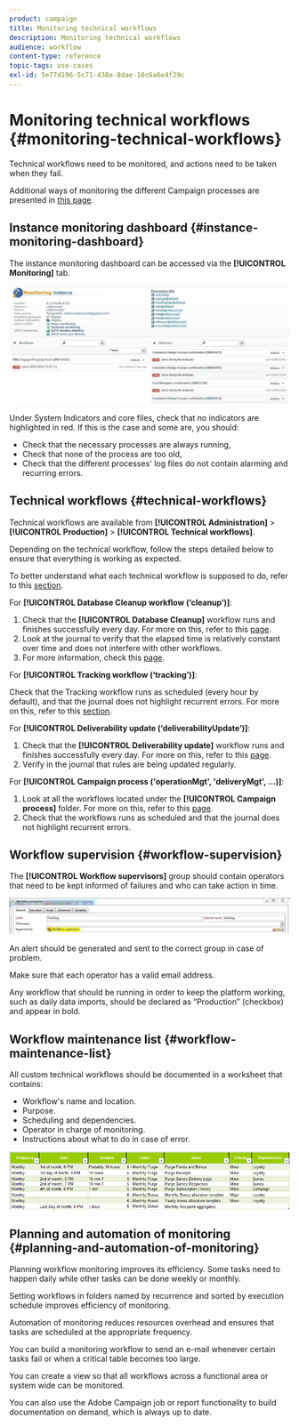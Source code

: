 ```yaml
---
product: campaign
title: Monitoring technical workflows
description: Monitoring technical workflows
audience: workflow
content-type: reference
topic-tags: use-cases
exl-id: 5e77d196-5c71-438e-8dae-10c6a6e4f29c
---
```

# Monitoring technical workflows {#monitoring-technical-workflows}

Technical workflows need to be monitored, and actions need to be taken when they fail.

Additional ways of monitoring the different Campaign processes are presented in [this page](../../../v7/production/using/monitoring-guidelines.md).

## Instance monitoring dashboard {#instance-monitoring-dashboard}

The instance monitoring dashboard can be accessed via the **[!UICONTROL Monitoring]** tab.

![](assets/monitoring_technical_workflows1.png)

Under System Indicators and core files, check that no indicators are highlighted in red. If this is the case and some are, you should:

* Check that the necessary processes are always running,
* Check that none of the process are too old,
* Check that the different processes' log files do not contain alarming and recurring errors.

## Technical workflows {#technical-workflows}

Technical workflows are available from **[!UICONTROL Administration]** > **[!UICONTROL Production]** > **[!UICONTROL Technical workflows]**.

Depending on the technical workflow, follow the steps detailed below to ensure that everything is working as expected.

To better understand what each technical workflow is supposed to do, refer to this [section](about-technical-workflows.md).

For **[!UICONTROL Database Cleanup workflow (‘cleanup’)]**:

1. Check that the **[!UICONTROL Database Cleanup]** workflow runs and finishes successfully every day. For more on this, refer to this [page](delivery.md).
1. Look at the journal to verify that the elapsed time is relatively constant over time and does not interfere with other workflows.
1. For more information, check this [page](../../../v7/production/using/database-cleanup-workflow.md).

For **[!UICONTROL Tracking workflow (‘tracking’)]**:

Check that the Tracking workflow runs as scheduled (every hour by default), and that the journal does not highlight recurrent errors. For more on this, refer to this [section](delivery.md).

For **[!UICONTROL Deliverability update (‘deliverabilityUpdate’)]**:

1. Check that the **[!UICONTROL Deliverability update]** workflow runs and finishes successfully every day. For more on this, refer to this [page](delivery.md).
1. Verify in the journal that rules are being updated regularly.

For **[!UICONTROL Campaign process ('operationMgt', 'deliveryMgt', ...)]**:

1. Look at all the workflows located under the **[!UICONTROL Campaign process]** folder. For more on this, refer to this [page](about-technical-workflows.md).
1. Check that the workflows runs as scheduled and that the journal does not highlight recurrent errors.

## Workflow supervision {#workflow-supervision}

The **[!UICONTROL Workflow supervisors]** group should contain operators that need to be kept informed of failures and who can take action in time.

![](assets/monitoring_technical_workflows3.png)

An alert should be generated and sent to the correct group in case of problem.

Make sure that each operator has a valid email address.

Any workflow that should be running in order to keep the platform working, such as daily data imports, should be declared as “Production” (checkbox) and appear in bold.

## Workflow maintenance list {#workflow-maintenance-list}

All custom technical workflows should be documented in a worksheet that contains:

* Workflow's name and location.
* Purpose.
* Scheduling and dependencies.
* Operator in charge of monitoring.
* Instructions about what to do in case of error.

![](assets/monitoring_technical_workflows4.png)

## Planning and automation of monitoring {#planning-and-automation-of-monitoring}

Planning workflow monitoring improves its efficiency. Some tasks need to happen daily while other tasks can be done weekly or monthly.

Setting workflows in folders named by recurrence and sorted by execution schedule improves efficiency of monitoring.

Automation of monitoring reduces resources overhead and ensures that tasks are scheduled at the appropriate frequency.

You can build a monitoring workflow to send an e-mail whenever certain tasks fail or when a critical table becomes too large.

You can create a view so that all workflows across a functional area or system wide can be monitored.

You can also use the Adobe Campaign job or report functionality to build documentation on demand, which is always up to date.
